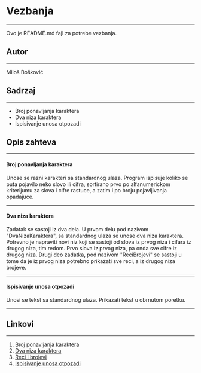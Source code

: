 # Vezbanja
---

Ovo je README.md fajl za potrebe vezbanja.

## Autor
---

Miloš Bošković 

## Sadrzaj
---

* Broj ponavljanja karaktera
* Dva niza karaktera
* Ispisivanje unosa otpozadi

## Opis zahteva
---

#### Broj ponavljanja karaktera
Unose se razni karakteri sa standardnog ulaza. Program ispisuje koliko se puta pojavilo neko slovo ili cifra, sortirano prvo po alfanumerickom kriterijumu za slova i cifre rastuce, a zatim i po broju pojavljivanja opadajuce.

---

#### Dva niza karaktera
Zadatak se sastoji iz dva dela. U prvom delu pod nazivom "DvaNizaKaraktera", sa standardnog ulaza se unose dva niza karaktera. Potrevno je napraviti novi niz koji se sastoji od slova iz prvog niza i cifara iz drugog niza, tim redom. Prvo slova iz prvog niza, pa onda sve cifre iz drugog niza. Drugi deo zadatka, pod nazivom "ReciBrojevi" se sastoji u tome da je iz prvog niza potrebno prikazati sve reci, a iz drugog niza brojeve.

---

#### Ispisivanje unosa otpozadi
Unosi se tekst sa standardnog ulaza. Prikazati tekst u obrnutom poretku.

---
## Linkovi
---

1. [Broj ponavljanja karaktera](https://github.com/MilosBoskovicAddiko/Vezbanja/tree/master/JavaVezbanje/src/BrojPonavljanjaKaraktera)
2. [Dva niza karaktera](https://github.com/MilosBoskovicAddiko/Vezbanja/tree/master/JavaVezbanje/src/DvaNizaKaraktera)
3. [Reci i brojevi](https://github.com/MilosBoskovicAddiko/Vezbanja/tree/master/JavaVezbanje/src/DvaNizaKaraktera)
4. [Ispisivanje unosa otpozadi](https://github.com/MilosBoskovicAddiko/Vezbanja/tree/master/JavaVezbanje/src/IspisivanjeUnosaOtpozadi)
